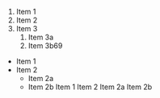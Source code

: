 1. Item 1
2. Item 2
3. Item 3
   1. Item 3a
   2. Item 3b69

* Item 1
* Item 2
  * Item 2a
  * Item 2b
Item 1
Item 2
Item 2a
Item 2b
